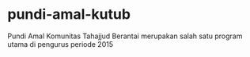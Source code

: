 # pundi-amal-kutub
Pundi Amal Komunitas Tahajjud Berantai merupakan salah satu program utama di pengurus periode 2015
